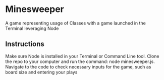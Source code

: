 # Minesweeper
A game representing usage of Classes with a game launched in the Terminal leveraging Node

## Instructions
Make sure Node is installed in your Terminal or Command Line tool.
Clone the repo to your computer and run the command: node minesweeper.js.
Navigate to the code to check necessary inputs for the game, such as board size and entering your plays
